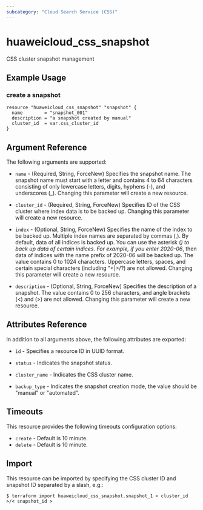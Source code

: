 ```yaml
---
subcategory: "Cloud Search Service (CSS)"
---
```


# huaweicloud\_css\_snapshot

CSS cluster snapshot management

## Example Usage

### create a snapshot

```hcl
resource "huaweicloud_css_snapshot" "snapshot" {
  name        = "snapshot_001"
  description = "a snapshot created by manual" 
  cluster_id  = var.css_cluster_id
}
```

## Argument Reference

The following arguments are supported:

* `name` - (Required, String, ForceNew) Specifies the snapshot name. The snapshot name must
  start with a letter and contains 4 to 64 characters consisting of only
  lowercase letters, digits, hyphens (-), and underscores (_).
  Changing this parameter will create a new resource.

* `cluster_id` - (Required, String, ForceNew) Specifies ID of the CSS cluster where index data is to be backed up.
  Changing this parameter will create a new resource.

* `index` - (Optional, String, ForceNew) Specifies the name of the index to be backed up. Multiple index names
  are separated by commas (,). By default, data of all indices is backed up. You can use the
  asterisk (*) to back up data of certain indices. For example, if you enter 2020-06*, then
  data of indices with the name prefix of 2020-06 will be backed up.
  The value contains 0 to 1024 characters. Uppercase letters, spaces, and certain special
  characters (including "\<|>/?) are not allowed.
  Changing this parameter will create a new resource.

* `description` - (Optional, String, ForceNew) Specifies the description of a snapshot.
  The value contains 0 to 256 characters, and angle brackets (<) and (>) are not allowed.
  Changing this parameter will create a new resource.


## Attributes Reference

In addition to all arguments above, the following attributes are exported:

* `id` - Specifies a resource ID in UUID format.

* `status` - Indicates the snapshot status.

* `cluster_name` - Indicates the CSS cluster name.

* `backup_type` - Indicates the snapshot creation mode, the value should be "manual" or "automated".


## Timeouts
This resource provides the following timeouts configuration options:
- `create` - Default is 10 minute.
- `delete` - Default is 10 minute.

## Import

This resource can be imported by specifying the CSS cluster ID and snapshot ID
separated by a slash, e.g.:

```
$ terraform import huaweicloud_css_snapshot.snapshot_1 < cluster_id >/< snapshot_id >
```
